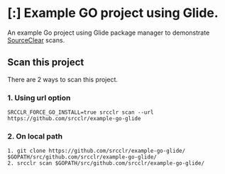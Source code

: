 # [:] Example GO project using Glide.

An example Go project using Glide package manager to demonstrate [SourceClear](https://www.sourceclear.com) scans.

## Scan this project
There are 2 ways to scan this project.

### 1. Using url option
`SRCCLR_FORCE_GO_INSTALL=true srcclr scan --url https://github.com/srcclr/example-go-glide`

### 2. On local path
```
1. git clone https://github.com/srcclr/example-go-glide/ $GOPATH/src/github.com/srcclr/example-go-glide/
2. srcclr scan $GOPATH/src/github.com/srcclr/example-go-glide/
```
